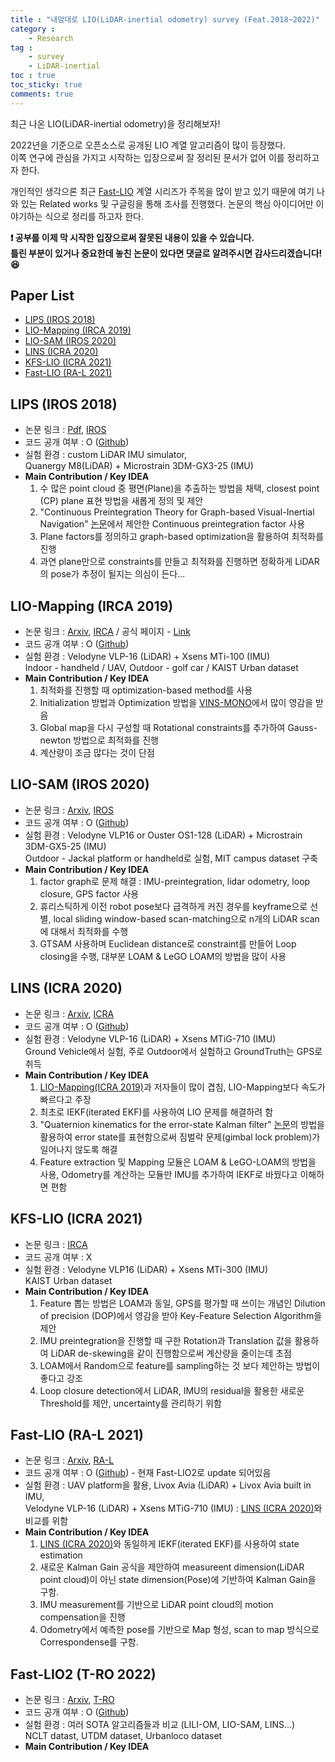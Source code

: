 ```yaml
---
title : "내맘대로 LIO(LiDAR-inertial odometry) survey (Feat.2018~2022)"
category :
    - Research
tag :
    - survey  
    - LiDAR-inertial
toc : true
toc_sticky: true
comments: true
---  
```


최근 나온 LIO(LiDAR-inertial odometry)을 정리해보자!  

2022년을 기준으로 오픈소스로 공개된 LIO 계열 알고리즘이 많이 등장했다.  
이쪽 연구에 관심을 가지고 시작하는 입장으로써 잘 정리된 문서가 없어 이를 정리하고자 한다.  

개인적인 생각으론 최근 [Fast-LIO](https://github.com/hku-mars/FAST_LIO) 계열 시리즈가 주목을 많이 받고 있기 때문에 여기 나와 있는 Related works 및 구글링을 통해 조사를 진행했다. 논문의 핵심 아이디어만 이야기하는 식으로 정리를 하고자 한다.  

**❗️ 공부를 이제 막 시작한 입장으로써 잘못된 내용이 있을 수 있습니다.  
틀린 부분이 있거나 중요한데 놓친 논문이 있다면 댓글로 알려주시면 감사드리겠습니다! 😆**  

## Paper List  
- [LIPS (IROS 2018)](#lips-iros-2018)  
- [LIO-Mapping (IRCA 2019)](#lio-mapping-irca-2019)  
- [LIO-SAM (IROS 2020)](#lio-sam-iros-2020)  
- [LINS (ICRA 2020)](#lins-icra-2020)  
- [KFS-LIO (ICRA 2021)](#kfs-lio-icra-2021)  
- [Fast-LIO (RA-L 2021)](#fast-lio-ra-l-2021)  

## LIPS (IROS 2018)  
- 논문 링크 : [Pdf](http://udel.edu/~yuyang/downloads/geneva_iros2018.pdf), [IROS](https://ieeexplore.ieee.org/abstract/document/8594463)  
- 코드 공개 여부 : O ([Github](https://github.com/rpng/lips))  
- 실험 환경 : custom LiDAR IMU simulator,  
    Quanergy M8(LiDAR) + Microstrain 3DM-GX3-25 (IMU)  
- **Main Contribution / Key IDEA**  
    1. 수 많은 point cloud 중 평면(Plane)을 추출하는 방법을 채택, closest point (CP) plane 표현 방법을 새롭게 정의 및 제안  
    2. "Continuous Preintegration Theory for Graph-based Visual-Inertial Navigation" [논문](http://udel.edu/~ghuang/papers/tr_cpi.pdf)에서 제안한 Continuous preintegration factor 사용  
    3. Plane factors를 정의하고 graph-based optimization을 활용하여 최적화를 진행  
    4. 과연 plane만으로 constraints를 만들고 최적화를 진행하면 정확하게 LiDAR의 pose가 추정이 될지는 의심이 든다...  

## LIO-Mapping (IRCA 2019)  
- 논문 링크 : [Arxiv](https://arxiv.org/abs/1904.06993), [IRCA](https://ieeexplore.ieee.org/abstract/document/8793511) /  공식 페이지 - [Link](https://sites.google.com/view/lio-mapping)  
- 코드 공개 여부 : O ([Github](https://github.com/hyye/lio-mapping))  
- 실험 환경 : Velodyne VLP-16 (LiDAR) + Xsens MTi-100 (IMU)  
Indoor - handheld / UAV, Outdoor -  golf car / KAIST Urban dataset  
- **Main Contribution / Key IDEA**  
    1. 최적화를 진행할 때 optimization-based method를 사용   
    2. Initialization 방법과 Optimization 방법을 [VINS-MONO](https://taeyoung96.github.io/research/VINS_mono/)에서 많이 영감을 받음  
    3. Global map을 다시 구성할 때 Rotational constraints를 추가하여 Gauss-newton 방법으로 최적화를 진행  
    4. 계산량이 조금 많다는 것이 단점  

## LIO-SAM (IROS 2020)  

- 논문 링크 : [Arxiv](https://arxiv.org/abs/2007.00258), [IROS](https://ieeexplore.ieee.org/abstract/document/9341176)  
- 코드 공개 여부 : O ([Github](https://github.com/TixiaoShan/LIO-SAM))  
- 실험 환경 : Velodyne VLP16 or Ouster OS1-128 (LiDAR) + Microstrain 3DM-GX5-25 (IMU)  
Outdoor - Jackal platform or handheld로 실험, MIT campus dataset 구축 
- **Main Contribution / Key IDEA**  
    1. factor graph로 문제 해결 : IMU-preintegration, lidar odometry, loop closure, GPS factor 사용  
    2. 휴리스틱하게 이전 robot pose보다 급격하게 커진 경우를 keyframe으로 선별,  local sliding window-based scan-matching으로 n개의 LiDAR scan에 대해서 최적화를 수행  
    3. GTSAM 사용하며 Euclidean distance로 constraint를 만들어 Loop closing을 수행, 대부분 LOAM & LeGO LOAM의 방법을 많이 사용  

## LINS (ICRA 2020)  

- 논문 링크 : [Arxiv](https://arxiv.org/abs/1907.02233), [ICRA](https://ieeexplore.ieee.org/abstract/document/9197567)  
- 코드 공개 여부 : O ([Github](https://github.com/ChaoqinRobotics/LINS---LiDAR-inertial-SLAM))  
- 실험 환경 : Velodyne VLP-16 (LiDAR) + Xsens MTiG-710 (IMU)  
Ground Vehicle에서 실험, 주로 Outdoor에서 실험하고 GroundTruth는 GPS로 취득  
- **Main Contribution / Key IDEA**  
    1. [LIO-Mapping(ICRA 2019)](https://taeyoung96.github.io/research/LIO_review/#lio-mapping-irca-2019)과 저자들이 많이 겹침, LIO-Mapping보다 속도가 빠르다고 주장    
    2. 최초로 IEKF(iterated EKF)를 사용하여 LIO 문제를 해결하려 함  
    3. "Quaternion kinematics for the error-state Kalman filter" [논문](https://arxiv.org/abs/1711.02508)의 방법을 활용하여 error state를 표현함으로써 짐벌락 문제(gimbal lock problem)가 일어나지 않도록 해결  
    4. Feature extraction 및 Mapping 모듈은 LOAM & LeGO-LOAM의 방법을 사용, Odometry를 계산하는 모듈만 IMU를 추가하여 IEKF로 바꿨다고 이해하면 편함  


## KFS-LIO (ICRA 2021)  

- 논문 링크 : [IRCA](https://ieeexplore.ieee.org/document/9561324)  
- 코드 공개 여부 : X  
- 실험 환경 :   Velodyne VLP16 (LiDAR) + Xsens MTi-300 (IMU)  
KAIST Urban dataset  
- **Main Contribution / Key IDEA**  
     1. Feature 뽑는 방법은 LOAM과 동일, GPS를 평가할 때 쓰이는 개념인 Dilution of precision (DOP)에서 영감을 받아 Key-Feature Selection Algorithm을 제안    
     2. IMU preintegration을 진행할 때 구한 Rotation과 Translation 값을 활용하여 LiDAR de-skewing을 같이 진행함으로써 계산량을 줄이는데 초점  
     3. LOAM에서 Random으로 feature를 sampling하는 것 보다 제안하는 방법이 좋다고 강조  
     4. Loop closure detection에서 LiDAR, IMU의 residual을 활용한 새로운 Threshold를 제안, uncertainty를 관리하기 위함  

## Fast-LIO (RA-L 2021)  

- 논문 링크 : [Arxiv](https://arxiv.org/abs/2010.08196), [RA-L](https://ieeexplore.ieee.org/abstract/document/9372856)  
- 코드 공개 여부 : O ([Github](https://github.com/hku-mars/FAST_LIO)) - 현재 Fast-LIO2로 update 되어있음  
- 실험 환경 : UAV platform을 활용, Livox Avia (LiDAR) + Livox Avia built in IMU,  
Velodyne VLP-16 (LiDAR) + Xsens MTiG-710 (IMU) : [LINS (ICRA 2020)](#lins-icra-2020)와 비교를 위함  
- **Main Contribution / Key IDEA**  
    1. [LINS (ICRA 2020)](#lins-icra-2020)와 동일하게 IEKF(iterated EKF)를 사용하여 state estimation  
    2. 새로운 Kalman Gain 공식을 제안하여 measureent dimension(LiDAR point cloud)이 아닌 state dimension(Pose)에 기반하여 Kalman Gain을 구함.  
    3. IMU measurement를 기반으로 LiDAR point cloud의 motion compensation을 진행  
    4. Odometry에서 예측한 pose를 기반으로 Map 형성, scan to map 방식으로 Correspondense를 구함.  


## Fast-LIO2 (T-RO 2022)  

- 논문 링크 : [Arxiv](https://arxiv.org/abs/2107.06829), [T-RO](https://ieeexplore.ieee.org/document/9697912)  
- 코드 공개 여부 : O ([Github](https://github.com/hku-mars/FAST_LIO))  
- 실험 환경 : 여러 SOTA 알고리즘들과 비교 (LILI-OM, LIO-SAM, LINS...)  
NCLT datast, UTDM dataset, Urbanloco dataset  
- **Main Contribution / Key IDEA**  